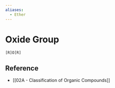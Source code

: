 ```yaml
---
aliases:
  - Ether
---
```


# Oxide Group

```smiles
[R]O[R]
```

## Reference

- [[02A - Classification of Organic Compounds]]
